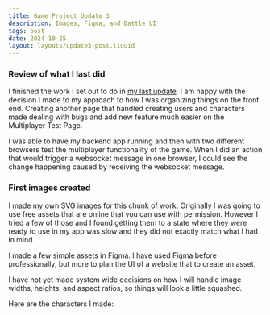 ```yaml
---
title: Game Project Update 3
description: Images, Figma, and Battle UI
tags: post
date: 2024-10-25
layout: layouts/update3-post.liquid
---
```

### Review of what I last did

I finished the work I set out to do in [my last update](https://nathanarvan.dev/posts/game-project-update-2).  I am happy with the decision I made to my approach to how I was organizing things on the front end.  Creating another page that handled creating users and characters made dealing with bugs and add new feature much easier on the Multiplayer Test Page.

I was able to have my backend app running and then with two different browsers test the multiplayer functionality of the game.  When I did an action that would trigger a websocket message in one browser, I could see the change happening caused by receiving the websocket message.

### First images created

I made my own SVG images for this chunk of work.  Originally I was going to use free assets that are online that you can use with permission.  However I tried a few of those and I found getting them to a state where they were ready to use in my app was slow and they did not exactly match what I had in mind.

I made a few simple assets in Figma.  I have used Figma before professionally, but more to plan the UI of a website that to create an asset.  

I have not yet made system wide decisions on how I will handle image widths, heights, and aspect ratios, so things will look a little squashed.

Here are the characters I made: